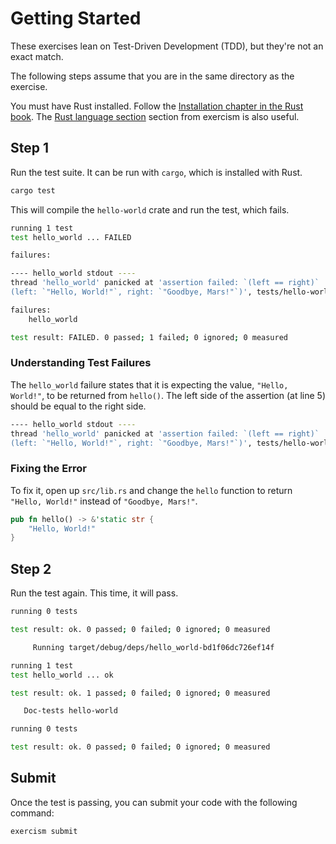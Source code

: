 # Getting Started

These exercises lean on Test-Driven Development (TDD), but they're not an exact match.

The following steps assume that you are in the same directory as the exercise.

You must have Rust installed. Follow the
[Installation chapter in the Rust book](https://doc.rust-lang.org/book/ch01-01-installation.html).
The [Rust language section](http://exercism.org/languages/rust) section from exercism is also
useful.

## Step 1

Run the test suite. It can be run with `cargo`, which is installed with Rust.

```sh
cargo test
```

This will compile the `hello-world` crate and run the test, which fails.

```sh
running 1 test
test hello_world ... FAILED

failures:

---- hello_world stdout ----
thread 'hello_world' panicked at 'assertion failed: `(left == right)`
(left: `"Hello, World!"`, right: `"Goodbye, Mars!"`)', tests/hello-world.rs:5

failures:
    hello_world

test result: FAILED. 0 passed; 1 failed; 0 ignored; 0 measured
```

### Understanding Test Failures

The `hello_world` failure states that it is expecting the value, `"Hello, World!"`, to be returned
from `hello()`. The left side of the assertion (at line 5) should be equal to the right side.

```sh
---- hello_world stdout ----
thread 'hello_world' panicked at 'assertion failed: `(left == right)`
(left: `"Hello, World!"`, right: `"Goodbye, Mars!"`)', tests/hello-world.rs:5
```

### Fixing the Error

To fix it, open up `src/lib.rs` and change the `hello` function to return `"Hello, World!"` instead
of `"Goodbye, Mars!"`.

```rust
pub fn hello() -> &'static str {
    "Hello, World!"
}
```

## Step 2

Run the test again. This time, it will pass.

```sh
running 0 tests

test result: ok. 0 passed; 0 failed; 0 ignored; 0 measured

     Running target/debug/deps/hello_world-bd1f06dc726ef14f

running 1 test
test hello_world ... ok

test result: ok. 1 passed; 0 failed; 0 ignored; 0 measured

   Doc-tests hello-world

running 0 tests

test result: ok. 0 passed; 0 failed; 0 ignored; 0 measured
```

## Submit

Once the test is passing, you can submit your code with the following command:

```sh
exercism submit
```
